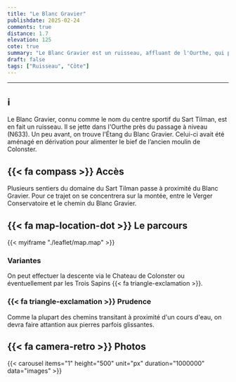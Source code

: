 ```yaml
---
title: "Le Blanc Gravier"
publishdate: 2025-02-24
comments: true
distance: 1.7
elevation: 125
cote: true
summary: "Le Blanc Gravier est un ruisseau, affluant de l'Ourthe, qui prend sa source à proximité du Golf du Sart Tilman."
draft: false
tags: ["Ruisseau", "Côte"]
---
```


-------------

## ℹ️

Le Blanc Gravier, connu comme le nom du centre sportif du Sart Tilman, est en fait un ruisseau. Il se jette dans l'Ourthe près du passage à niveau (N633). Un peu avant, on trouve l'Étang du Blanc Gravier. Celui-ci avait été aménagé en dérivation pour alimenter le bief de l’ancien moulin de Colonster.

## {{< fa compass >}} Accès

Plusieurs sentiers du domaine du Sart Tilman passe à proximité du Blanc Gravier. Pour ce trajet on se concentrera sur la montée, entre le Verger Conservatoire et le chemin du Blanc Gravier.

## {{< fa map-location-dot >}} Le parcours

{{< myiframe "./leaflet/map.map" >}}

### Variantes

On peut effectuer la descente via le Chateau de Colonster ou éventuellement par les Trois Sapins {{< fa triangle-exclamation >}}.

### {{< fa triangle-exclamation >}} Prudence

Comme la plupart des chemins transitant à proximité d'un cours d'eau, on devra faire attantion aux pierres parfois glissantes.

## {{< fa camera-retro >}} Photos

{{< carousel items="1" height="500" unit="px" duration="1000000" data="images" >}}



